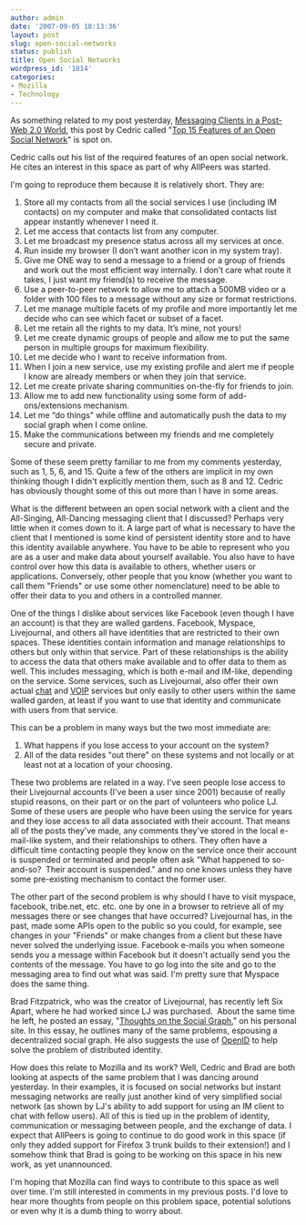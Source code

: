 ```yaml
---
author: admin
date: '2007-09-05 18:13:36'
layout: post
slug: open-social-networks
status: publish
title: Open Social Networks
wordpress_id: '1814'
categories:
- Mozilla
- Technology
---
```

As something related to my post yesterday,<strong> </strong><a href="/2007/09/04/messaging-clients-in-the-post-web-20-world/">Messaging Clients in a Post-Web 2.0 World</a>, this post by Cedric called "<a href="http://www.allpeers.com/blog/2007/09/05/top-15-features-for-an-open-social-network/">Top 15 Features of an Open Social Network</a>" is spot on.

Cedric calls out his list of the required features of an open social network. He cites an interest in this space as part of why AllPeers was started.

I'm going to reproduce them because it is relatively short. They are:
<ol>
	<li>Store all my contacts from all the social services I use (including IM contacts) on my computer and make that consolidated contacts list appear instantly whenever I need it.</li>
	<li>Let me access that contacts list from any computer.</li>
	<li>Let me broadcast my presence status across all my services at once.</li>
	<li>Run inside my browser (I don’t want another icon in my system tray).</li>
	<li>Give me ONE way to send a message to a friend or a group of friends and work out the most efficient way internally. I don’t care what route it takes, I just want my friend(s) to receive the message.</li>
	<li>Use a peer-to-peer network to allow me to attach a 500MB video or a folder with 100 files to a message without any size or format restrictions.</li>
	<li>Let me manage multiple facets of my profile and more importantly let me decide who can see which facet or subset of a facet.</li>
	<li>Let me retain all the rights to my data. It’s mine, not yours!</li>
	<li>Let me create dynamic groups of people and allow me to put the same person in multiple groups for maximum flexibility.</li>
	<li>Let me decide who I want to receive information from.</li>
	<li>When I join a new service, use my existing profile and alert me if people I know are already members or when they join that service.</li>
	<li>Let me create private sharing communities on-the-fly for friends to join.</li>
	<li>Allow me to add new functionality using some form of add-ons/extensions mechanism.</li>
	<li>Let me “do things” while offline and automatically push the data to my social graph when I come online.</li>
	<li>Make the communications between my friends and me completely secure and private.</li>
</ol>
Some of these seem pretty familiar to me from my comments yesterday, such as 1, 5, 6, and 15. Quite a few of the others are implicit in my own thinking though I didn't explicitly mention them, such as 8 and 12. Cedric has obviously thought some of this out more than I have in some areas.

What is the different between an open social network with a client and the All-Singing, All-Dancing messaging client that I discussed? Perhaps very little when it comes down to it. A large part of what is necessary to have the client that I mentioned is some kind of persistent identity store and to have this identity available anywhere. You have to be able to represent who you are as a user and make data about yourself available. You also have to have control over how this data is available to others, whether users or applications. Conversely, other people that you know (whether you want to call them "Friends" or use some other nomenclature) need to be able to offer their data to you and others in a controlled manner.

One of the things I dislike about services like Facebook (even though I have an account) is that they are walled gardens. Facebook, Myspace, Livejournal, and others all have identities that are restricted to their own spaces. These identities contain information and manage relationships to others but only within that service. Part of these relationships is the ability to access the data that others make available and to offer data to them as well. This includes messaging, which is both e-mail and IM-like, depending on the service. Some services, such as Livejournal, also offer their own actual <a href="http://www.livejournal.com/chat/">chat</a> and <a href="http://www.livejournal.com/chat/download/">VOIP</a> services but only easily to other users within the same walled garden, at least if you want to use that identity and communicate with users from that service.

This can be a problem in many ways but the two most immediate are:
<ol>
	<li>What happens if you lose access to your account on the system?</li>
	<li>All of the data resides "out there" on these systems and not locally or at least not at a location of your choosing.</li>
</ol>
These two problems are related in a way. I've seen people lose access to their Livejournal accounts (I've been a user since 2001) because of really stupid reasons, on their part or on the part of volunteers who police LJ. Some of these users are people who have been using the service for years and they lose access to all data associated with their account. That means all of the posts they've made, any comments they've stored in the local e-mail-like system, and their relationships to others. They often have a difficult time contacting people they know on the service once their account is suspended or terminated and people often ask "What happened to so-and-so?  Their account is suspended." and no one knows unless they have some pre-existing mechanism to contact the former user.

The other part of the second problem is why should I have to visit myspace, facebook, tribe.net, etc. etc. one by one in a browser to retrieve all of my messages there or see changes that have occurred? Livejournal has, in the past, made some APIs open to the public so you could, for example, see changes in your "Friends" or make changes from a client but these have never solved the underlying issue. Facebook e-mails you when someone sends you a message within Facebook but it doesn't actually send you the contents of the message. You have to go log into the site and go to the messaging area to find out what was said. I'm pretty sure that Myspace does the same thing.

Brad Fitzpatrick, who was the creator of Livejournal, has recently left Six Apart, where he had worked since LJ was purchased.  About the same time he left, he posted an essay, "<a href="http://bradfitz.com/social-graph-problem/">Thoughts on the Social Graph</a>," on his personal site. In this essay, he outlines many of the same problems, espousing a decentralized social graph. He also suggests the use of <a href="http://openid.net/">OpenID</a> to help solve the problem of distributed identity.

How does this relate to Mozilla and its work? Well, Cedric and Brad are both looking at aspects of the same problem that I was dancing around yesterday. In their examples, it is focused on social networks but instant messaging networks are really just another kind of very simplified social network (as shown by LJ's ability to add support for using an IM client to chat with fellow users). All of this is tied up in the problem of identity, communication or messaging between people, and the exchange of data. I expect that AllPeers is going to continue to do good work in this space (if only they added support for Firefox 3 trunk builds to their extension!) and I somehow think that Brad is going to be working on this space in his new work, as yet unannounced.

I'm hoping that Mozilla can find ways to contribute to this space as well over time. I'm still interested in comments in my previous posts. I'd love to hear more thoughts from people on this problem space, potential solutions or even why it is a dumb thing to worry about.
